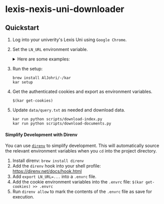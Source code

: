 # lexis-nexis-uni-downloader

## Quickstart

1. Log into your univerity's Lexis Uni using `Google Chrome`.

2. Set the `LN_URL` environment variable.

    <details>
    <summary>Here are some examples:</summary>

    - Columbia: `export LN_URL=https://advance-lexis-com.ezproxy.cul.columbia.edu`
    - Harvard: `export LN_URL=https://advance-lexis-com.ezp-prod1.hul.harvard.edu`
    - Notre Dame: `export LN_URL=https://advance-lexis-com.proxy.library.nd.edu`
    - Multimedia University `export LN_URL=https://advance.lexis.com.proxyvlib.mmu.edu.my`
    - Boston University: `export LN_URL=http://www.lexisnexis.com.ezproxy.bu.edu`
    - Brenau University: `export LN_URL=https://advance-lexis-com.ezproxy.brenau.edu:2040`
    - Queens College: `export LN_URL=http://www.lexisnexis.com.queens.ezproxy.cuny.edu:2048`
    </details>

3. Run the setup:

    ```
    brew install AlJohri/-/kar
    kar setup
    ```

4. Get the authenticated cookies and export as environment variables.

    ```
    $(kar get-cookies)
    ```

5. Update `data/query.txt` as needed and download data.

    ```
    kar run python scripts/download-index.py
    kar run python scripts/download-documents.py
    ```

#### Simplify Development with Direnv

You can use [`direnv`](https://direnv.net/) to simplify development. This will automatically source the relevant environment variables when you `cd` into the project directory.

1. Install direnv: `brew install direnv`
2. Add the `direnv` hook into your shell profile: https://direnv.net/docs/hook.html
3. Add `export LN_URL=...` into a `.envrc` file.
4. Add the cookie environment variables into the `.envrc` file: `$(kar get-cookies) >> .envrc`
5. Run `direnv allow` to mark the contents of the `.envrc` file as save for execution.

